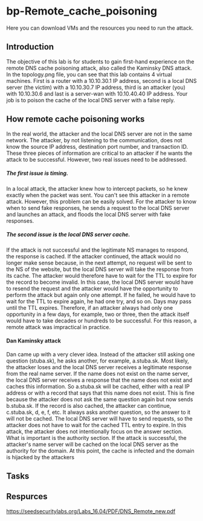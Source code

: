 # bp-Remote_cache_poisoning

Here you can download VMs and the resources you need to run the attack.

## Introduction
The objective of this lab is for students to gain first-hand experience on the remote DNS cache poisoning attack, also called the Kaminsky DNS attack. In the topology.png file, you can see that this lab contains 4 virtual machines. First is a router with a 10.10.30.1 IP address, second is a local DNS server (the victim) with a 10.10.30.7 IP address, third is an attacker (you) with 10.10.30.6 and last is a server-wan with 10.10.40.40 IP address. Your job is to poison the cache of the local DNS server with a false reply.

## How remote cache poisoning works
In the real world, the attacker and the local DNS server are not in the same network. The attacker, by not listening to the communication, does not know the source IP address, destination port number, and transaction ID. These three pieces of information are critical to an attacker if he wants the attack to be successful. However, two real issues need to be addressed. 
##### The first issue is timing.
In a local attack, the attacker knew how to intercept packets, so he knew exactly when the packet was sent. You can't see this attacker in a remote attack. However, this problem can be easily solved. For the attacker to know when to send fake responses, he sends a request to the local DNS server and launches an attack, and floods the local DNS server with fake responses. 
##### The second issue is the local DNS server cache. 
If the attack is not successful and the legitimate NS manages to respond, the response is cached. If the attacker continued, the attack would no longer make sense because, in the next attempt, no request will be sent to the NS of the website, but the local DNS server will take the response from its cache. The attacker would therefore have to wait for the TTL to expire for the record to become invalid. In this case, the local DNS server would have to resend the request and the attacker would have the opportunity to perform the attack but again only one attempt. If he failed, he would have to wait for the TTL to expire again, he had one try, and so on. Days may pass until the TTL expires. Therefore, if an attacker always had only one opportunity in a few days, for example, two or three, then the attack itself would have to take decades or hundreds to be successful. For this reason, a remote attack was impractical in practice.

#### Dan Kaminsky attack 
Dan came up with a very clever idea. Instead of the attacker still asking one question (stuba.sk), he asks another, for example, a.stuba.sk. Most likely, the attacker loses and the local DNS server receives a legitimate response from the real name server. If the name does not exist on the name server, the local DNS server receives a response that the name does not exist and caches this information. So a.stuba.sk will be cached, either with a real IP address or with a record that says that this name does not exist. This is fine because the attacker does not ask the same question again but now sends b.stuba.sk. If the record is also cached, the attacker can continue, c.stuba.sk, d, e, f, etc. It always asks another question, so the answer to it will not be cached. The local DNS server will have to send requests, so the attacker does not have to wait for the cached TTL entry to expire. In this attack, the attacker does not intentionally focus on the answer section. What is important is the authority section. If the attack is successful, the attacker's name server will be cached on the local DNS server as the authority for the domain. At this point, the cache is infected and the domain is hijacked by the attackers

## Tasks


## Respurces
https://seedsecuritylabs.org/Labs_16.04/PDF/DNS_Remote_new.pdf
